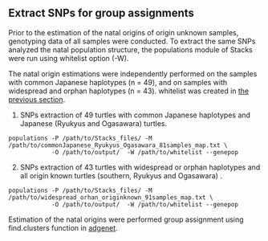 ## Extract SNPs for group assignments


Prior to the estimation of the natal origins of origin unknown samples, genotyping data of all samples were conducted.
To extract the same SNPs analyzed the natal population structure, the populations module of Stacks were run using whitelist option (-W).

The natal origin estimations  were independently performed on the samples with common Japanese haplotypes (n = 49), and on samples with widespread and orphan haplotypes (n = 43). whitelist was created in [the previous section]().

1. SNPs extraction of 49 turtles with common Japanese haplotypes and Japanese (Ryukyus and Ogasawara) turtles.

```
populations -P /path/to/Stacks_files/ -M /path/to/commonJapanese_Ryukyus_Ogasawara_81samples_map.txt \
            -O /path/to/output/  -W /path/to/whitelist --genepop
```

2. SNPs extraction of 43 turtles with widespread or orphan haplotypes and all origin known turtles (southern, Ryukyus and Ogasawara) .

```
populations -P /path/to/Stacks_files/ -M /path/to/widespread_orhan_originknown_91samples_map.txt \
            -O /path/to/output/  -W /path/to/whitelist --genepop
```


Estimation of the natal origins were performed group assignment using find.clusters function in [adgenet](https://adegenet.r-forge.r-project.org/files/tutorial-dapc.pdf).
